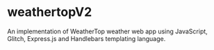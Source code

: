 # weathertopV2
An implementation of WeatherTop weather web app using JavaScript, Glitch, Express.js and Handlebars templating language.
